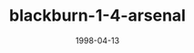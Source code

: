 ---
layout: post
title: Blackburn 1-4 Arsenal
date: 1998-04-13
categories: premier-league
video: TWTNSsqG2uk
summary: Arsenal brushed aside title rivals Blackburn with a scintillating first half display.
title: blackburn-1-4-arsenal
---